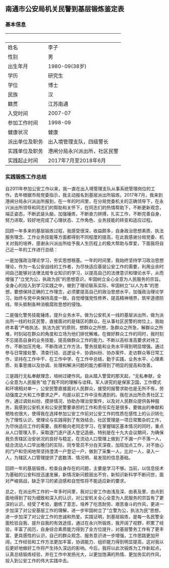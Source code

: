 ## 南通市公安局机关民警到基层锻炼鉴定表
### 基本信息

&nbsp; | &nbsp;
--- | ---
姓名 | 李子
性别 | 男
出生年月 | 1980-09(38岁)
学历 | 研究生
学位 | 博士
民族 | 汉
籍贯 | 江苏南通
入党时间 | 2007-07
参加工作时间 | 1998-09
健康状况 | 健康
派出单位及职务 | 出入境管理支队，四级警长
实践单位及职务 | 港闸分局永兴派出所，社区民警
实践起止时间 | 2017年7月至2018年6月

### 实践锻炼工作总结

自2011年参加公安工作以来，我一直在出入境管理支队从事系统管理岗位的工作。去年根据市局党委指示，我主动报名到基层派出所锻炼。2017年7月，我来到港闸分局永兴派出所报到，在一年的时间里，在分局党委机关的正确领导下，在永兴派出所领导和同志们的帮助和关怀下，在同志们的热情帮助下，不断更新观念，端正姿态，不断武装头脑，加强锤炼，不断奋力拼搏，扎实工作，不断完善自身，努力进取，较好地完成了心理状态、工作角色、业务技能的转变和适应过程。

回顾一年多来的基层锻炼过程，我感受很深，收益颇多，自身政治思想素质、执法服务理念、工作业务技能等方面都得到不同程度的提高，在此我感谢分局党委、机关对我的培养，感谢永兴派出所给予我人生历程上的极大帮助与厚爱，下面我将自己近一年的工作进行总结： 

一是加强政治理论学习，夯实思想根基。一年的时间里，我始终坚持学习政治思想理论，作为一名公安战线的工作者，为尽快适应基层公安工作的需要，利用业余时间自己能够对法律法规专业知识的学习，以提高自己的法律意识和理论水平，从而增强了“立党为公，执政为民”的思想意识，牢固树立全心全意为人民服务的宗旨。全身心的投入到学习实践之中，做到了理论联系实际，牢固树立“以人为本”的思想，要想保持正确的工作理念，必须要提高自己的政治思想水平，加强政治理论学习，始终与党中央保持高度一致，自觉增强党性修养，提高精神境界，筑牢道德防线，带头抵制各种消极腐败思想的侵蚀。

二是强化警务技能锤炼，提升业务水平。做为公安机关一线的基层派出所，做为派出所一线的社区民警，直接面对的是辖区的群众。在从事社区民警的岗位上，我始终本着“严格执法、执法为民”的原则，想群众之所想，急群众之所急，解群众之所难，时刻站在群众的角度和立场为他们排忧解难。在做好群众工作的同时，我时刻不忘提高自身的业务技能，提高做群众工作的能力。不断以高标准高要求对待工作，不断加压充电，不断改进工作方法，警务技能和业务水平得到明显增强。通过参与日常接处警、清查行动、巡逻设卡、协调纠纷、协办案件、走访群众等日常工作，坚持在工作中干、在工作中学、在工作中总结，勤于实践，业务水平、心理素质、处事思维以及协调、处理和解决问题的能力都得到了明显的提高和改善。

三是践行无私奉献理念，培树过硬作风。自从踏入警营的那天起，“无私奉献，全心全意为人民服务”给了我不同的理解与诠释。军人讲究的是保家卫国，工作模式和环境相对单一，公安民警直接面对人民群众，接受的报警求助也是无所不有，劳动强度之大和工作要求之严，均是以前工作中没有遇到的。我在派出所负责社区工作，通过调处纠纷、摸排情况、协助办理治安案件，以及对人民群众提供各种服务，我感到公安机关和公安民警要承担的工作和责任实在是很多，要做出的奉献和牺牲也很大，使得我在选择参加公安工作前对公安工作的性质在感性上的认识转化为了理性认识，使理论与实践得到了有效结合。社区管理是一项日常繁杂的工作，为尽快适应工作的需要，我积极向老同志学习，在掌握辖区基本情况的同时，重点从人口管理入手，采取逐门逐户逐人登记造册。特别是在十九大会议期间，为确保我负责辖区治安状况的良好与稳定，在流动人口管理上做到了不漏一户不落一人，结合流动人口早出晚归的实际，同专管员不分白天深夜，加班加点工作，对不放心的门户和空闲地带坚持澄清一户登记一户，做到了采集一人，比对一人，录入一人，为辖区人口管理提供了底数清、情况明、易发现的信息基础。

回顾一年的基层锻炼，检查自身存在的问题，主要是学习不够。当前，以信息技术为基础的公安科技迅速发展，新情况新问题层出不穷，新知识新科学不断问世，面对严峻挑战，缺乏学习的紧迫感和自觉性将不能适应新的要求。

总之，在派出所工作的一年多时间里，我对公安工作由浅及深、由表及里、由点到面地得到了较为细致和深入的认识，对公安机关全心全意为人民服务的宗旨有了更深的认识，经受了考验，磨练了意志，培养了吃苦耐劳、艰苦奋斗的作风，更进一步加深了对公安基层工作的理解，进一步牢固树立了“立警为公，执法为民”思想，进一步加深了对公安工作的忠诚和热爱。实践证明，到基层锻炼，是每一名民警全面检验自我、提升自我的有效途径，通过在永兴所锻炼，我开阔了视野，积累了经验，丰富了阅历，自身综合素质能力得到了全方位提升，对基层警务工作有了更丰富、更具感性的认识，自己的群众观念、服务意识进一步增强，工作思路更加开阔，工作经验和工作方法更加丰富，协调能力、组织能力得到明显提高，这对我以后更好地做好工作将产生持久深远的影响。今后，我将以此次锻炼为工作新起点，认真总结锻炼经验，并在工作中发扬光大，以更加饱满的热情、更加务实的作风，投入到公安工作的伟大实践中去。




